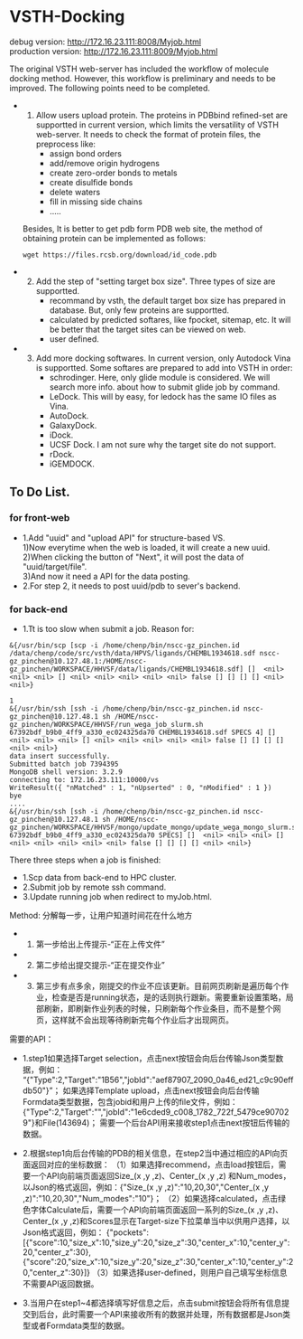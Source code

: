 # VSTH-Docking

debug version: http://172.16.23.111:8008/Myjob.html      
production version: http://172.16.23.111:8009/Myjob.html    

The original VSTH web-server has included the workflow of molecule docking method. However, this workflow is preliminary and needs to be improved. The following points need to be completed.
- 1. Allow users upload protein. The proteins in PDBbind refined-set are supportted in current version, which limits the versatility of VSTH web-server. It needs to check the format of protein files, the preprocess like:
     + assign bond orders
     + add/remove origin hydrogens
     + create zero-order bonds to metals
     + create disulfide bonds
     + delete waters
     + fill in missing side chains
     + .....
  
  Besides, It is better to get pdb form PDB web site, the method of obtaining protein can be implemented as follows:
     ```
     wget https://files.rcsb.org/download/id_code.pdb
     ```
- 2. Add the step of "setting target box size". Three types of size are supportted.
     + recommand by vsth, the default target box size has prepared in database. But, only few proteins are supportted.
     + calculated by predicted softares, like fpocket, sitemap, etc. It will be better that the target sites can be viewed on web.
     + user defined.
- 3. Add more docking softwares. In current version, only Autodock Vina is supportted. Some softares are prepared to add into VSTH in order:
     + schrodinger. Here, only glide module is considered. We will search more info. about how to submit glide job by command.
     + LeDock. This will by easy, for ledock has the same IO files as Vina.
     + AutoDock. 
     + GalaxyDock.
     + iDock.
     + UCSF Dock. I am not sure why the target site do not support.
     + rDock.
     + iGEMDOCK.

## To Do List.
### for front-web

- 1.Add "uuid" and "upload API" for structure-based VS.    
1)Now everytime when the web is loaded, it will create a new uuid.    
2)When clicking the button of "Next", it will post the data of  "uuid/target/file".    
3)And now it need a API for the data posting.    
- 2.For step 2, it needs to post uuid/pdb to sever's backend.


### for back-end

- 1.Tt is too slow when submit a job. Reason for:
```
&{/usr/bin/scp [scp -i /home/chenp/bin/nscc-gz_pinchen.id /data/chenp/code/src/vsth/data/HPVS/ligands/CHEMBL1934618.sdf nscc-gz_pinchen@10.127.48.1:/HOME/nscc-gz_pinchen/WORKSPACE/HHVSF/data/ligands/CHEMBL1934618.sdf] []  <nil> <nil> <nil> [] <nil> <nil> <nil> <nil> <nil> false [] [] [] [] <nil> <nil>}

1
&{/usr/bin/ssh [ssh -i /home/chenp/bin/nscc-gz_pinchen.id nscc-gz_pinchen@10.127.48.1 sh /HOME/nscc-gz_pinchen/WORKSPACE/HHVSF/run_wega_job_slurm.sh 67392bdf_b9b0_4ff9_a330_ec024325da70 CHEMBL1934618.sdf SPECS 4] []  <nil> <nil> <nil> [] <nil> <nil> <nil> <nil> <nil> false [] [] [] [] <nil> <nil>}
data insert successfully.
Submitted batch job 7394395
MongoDB shell version: 3.2.9
connecting to: 172.16.23.111:10000/vs
WriteResult({ "nMatched" : 1, "nUpserted" : 0, "nModified" : 1 })
bye
....
&{/usr/bin/ssh [ssh -i /home/chenp/bin/nscc-gz_pinchen.id nscc-gz_pinchen@10.127.48.1 sh /HOME/nscc-gz_pinchen/WORKSPACE/HHVSF/mongo/update_mongo/update_wega_mongo_slurm.sh 67392bdf_b9b0_4ff9_a330_ec024325da70 SPECS] []  <nil> <nil> <nil> [] <nil> <nil> <nil> <nil> <nil> false [] [] [] [] <nil> <nil>}
```

There three steps when a job is finished:
- 1.Scp data from back-end to HPC cluster.
- 2.Submit job by remote ssh command.
- 3.Update running job when redirect to myJob.html.

Method:
分解每一步，让用户知道时间花在什么地方
- 1. 第一步给出上传提示-“正在上传文件”
- 2. 第二步给出提交提示-“正在提交作业”
- 3. 第三步有点多余，刚提交的作业不应该更新。目前网页刷新是遍历每个作业，检查是否是running状态，是的话则执行跟新。需要重新设置策略，局部刷新，即刷新作业列表的时候，只刷新每个作业条目，而不是整个网页，这样就不会出现等待刷新完每个作业后才出现网页。


需要的API：
- 1.step1如果选择Target selection，点击next按钮会向后台传输Json类型数据，例如：
“{"Type":2,"Target":"1B56","jobId":"aef87907_2090_0a46_ed21_c9c90effdb50"}”；
如果选择Template upload，点击next按钮会向后台传输Formdata类型数据，包含jobid和用户上传的file文件，例如：{"Type":2,"Target":"","jobId":"1e6cded9_c008_1782_722f_5479ce907029"}和File(143694)；
需要一个后台API用来接收step1点击next按钮后传输的数据。

- 2.根据step1向后台传输的PDB的相关信息，在step2当中通过相应的API向页面返回对应的坐标数据：
（1）如果选择recommend，点击load按钮后，需要一个API向前端页面返回Size_(x ,y ,z)、Center_(x ,y ,z) 和Num_modes，以Json的格式返回，例如：{"Size_(x ,y ,z)":"10,20,30","Center_(x ,y ,z)":"10,20,30","Num_modes":"10"}；
（2）如果选择calculated，点击绿色字体Calculate后，需要一个API向前端页面返回一系列的Size_(x ,y ,z)、Center_(x ,y ,z)和Scores显示在Target-size下拉菜单当中以供用户选择，以Json格式返回，例如：
{"pockets":[{"score":10,"size_x":10,"size_y":20,"size_z":30,"center_x":10,"center_y":20,"center_z":30},{"score":20,"size_x":10,"size_y":20,"size_z":30,"center_x":10,"center_y":20,"center_z":30}]}
（3）如果选择user-defined，则用户自己填写坐标信息不需要API返回数据。

- 3.当用户在step1~4都选择填写好信息之后，点击submit按钮会将所有信息提交到后台，此时需要一个API来接收所有的数据并处理，所有数据都是Json类型或者Formdata类型的数据。
